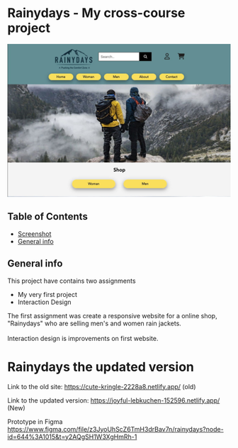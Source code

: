 # Rainydays - My cross-course project
![Screenshot](./images/screenshot-rainydays.jpg)

## Table of Contents
* [Screenshot](#Screenshot)
* [General info](#General-info)

## General info
This project have contains two assignments
- My very first project
- Interaction Design
 
The first assignment was create a responsive website for a online shop, "Rainydays" who are selling men's and women rain jackets.<br>  
Interaction design is improvements on first website.





# Rainydays the updated version

Link to the old site: https://cute-kringle-2228a8.netlify.app/ (old)

Link to the updated version:  https://joyful-lebkuchen-152596.netlify.app/ (New)

Prototype in Figma https://www.figma.com/file/z3JyoUhScZ6TmH3drBav7n/rainydays?node-id=644%3A1015&t=y2AQgSH1W3XgHmRh-1 